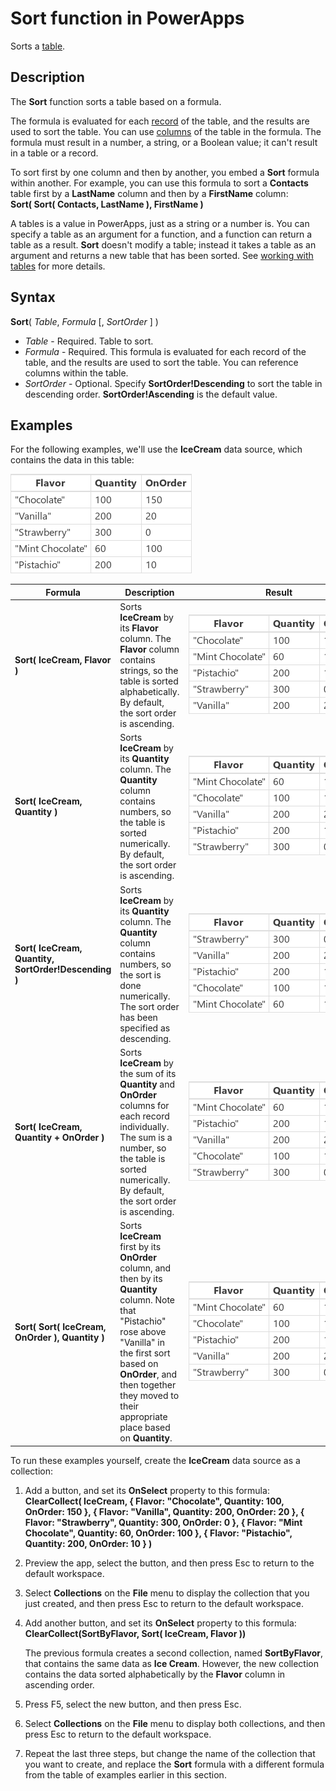 <properties
	pageTitle="Sort function | Microsoft PowerApps"
	description="Reference information, including syntax and examples, for the Sort function in PowerApps"
	services=""
	suite="powerapps"
	documentationCenter="na"
	authors="gregli-msft"
	manager="dwrede"
	editor=""
	tags=""/>

<tags
   ms.service="powerapps"
   ms.devlang="na"
   ms.topic="article"
   ms.tgt_pltfrm="na"
   ms.workload="na"
   ms.date="10/21/2015"
   ms.author="gregli"/>

# Sort function in PowerApps #

Sorts a [table](working-with-tables.md).

## Description ##

The **Sort** function sorts a table based on a formula.  

The formula is evaluated for each [record](working-with-tables.md#records) of the table, and the results are used to sort the table.  You can use [columns](working-with-tables.md#columns) of the table in the formula. The formula must result in a number, a string, or a Boolean value; it can't result in a table or a record.

To sort first by one column and then by another, you embed a **Sort** formula within another. For example, you can use this formula to sort a **Contacts** table first by a **LastName** column and then by a **FirstName** column:<br>
**Sort( Sort( Contacts, LastName ), FirstName )**

A tables is a value in PowerApps, just as a string or a number is. You can specify a table as an argument for a function, and a function can return a table as a result. **Sort** doesn't modify a table; instead it takes a table as an argument and returns a new table that has been sorted. See [working with tables](working-with-tables.md) for more details.

## Syntax ##

**Sort**( *Table*, *Formula* [, *SortOrder* ] )

- *Table* - Required. Table to sort.
- *Formula* - Required. This formula is evaluated for each record of the table, and the results are used to sort the table.  You can reference columns within the table.
- *SortOrder* - Optional. Specify **SortOrder!Descending** to sort the table in descending order. **SortOrder!Ascending** is the default value.

## Examples ##

For the following examples, we'll use the **IceCream** data source, which contains the data in this table:

![](media/function-sort/icecream.png)

| Formula | Description | Result |
|---------|-------------|--------|
| **Sort( IceCream, Flavor )** | Sorts **IceCream** by its **Flavor** column. The **Flavor** column contains strings, so the table is sorted alphabetically. By default, the sort order is ascending.  | <style> img { max-width: none; } </style> ![](media/function-sort/icecream-flavor.png) |
| **Sort( IceCream, Quantity )** | Sorts **IceCream** by its **Quantity** column.  The **Quantity** column contains numbers, so the table is sorted numerically.  By default, the sort order is ascending.  | ![](media/function-sort/icecream-quantity-asc.png) |
| **Sort( IceCream, Quantity, SortOrder!Descending )** | Sorts **IceCream** by its **Quantity** column.  The **Quantity** column contains numbers, so the sort is done numerically.  The sort order has been specified as descending.  | ![](media/function-sort/icecream-quantity-desc.png) |
| **Sort( IceCream, Quantity + OnOrder )** | Sorts **IceCream** by the sum of its **Quantity** and **OnOrder** columns for each record individually. The sum is a number, so the table is sorted numerically.  By default, the sort order is ascending.  | ![](media/function-sort/icecream-total.png) |
| **Sort( Sort( IceCream, OnOrder ), Quantity )** | Sorts **IceCream** first by its **OnOrder** column, and then by its **Quantity** column.  Note that "Pistachio" rose above "Vanilla" in the first sort based on **OnOrder**, and then together they moved to their appropriate place based on **Quantity**.  | ![](media/function-sort/icecream-onorder-quantity.png) |

To run these examples yourself, create the **IceCream** data source as a collection:

1. Add a button, and set its **OnSelect** property to this formula:<br>**ClearCollect( IceCream, { Flavor: "Chocolate", Quantity: 100, OnOrder: 150 }, { Flavor:  "Vanilla", Quantity: 200, OnOrder: 20 }, { Flavor: "Strawberry", Quantity: 300, OnOrder: 0 }, { Flavor: "Mint Chocolate", Quantity: 60, OnOrder: 100 }, { Flavor: "Pistachio", Quantity: 200, OnOrder: 10 } )**

1. Preview the app, select the button, and then press Esc to return to the default workspace.

1. Select **Collections** on the **File** menu to display the collection that you just created, and then press Esc to return to the default workspace.

1. Add another button, and set its **OnSelect** property to this formula:<br>
**ClearCollect(SortByFlavor, Sort( IceCream, Flavor ))**

 	The previous formula creates a second collection, named **SortByFlavor**, that contains the same data as **Ice Cream**. However, the new collection contains the data sorted alphabetically by the **Flavor** column in ascending order.

1. Press F5, select the new button, and then press Esc.

1. Select **Collections** on the **File** menu to display both collections, and then press Esc to return to the default workspace.

1. Repeat the last three steps, but change the name of the collection that you want to create, and replace the **Sort** formula with a different formula from the table of examples earlier in this section.
